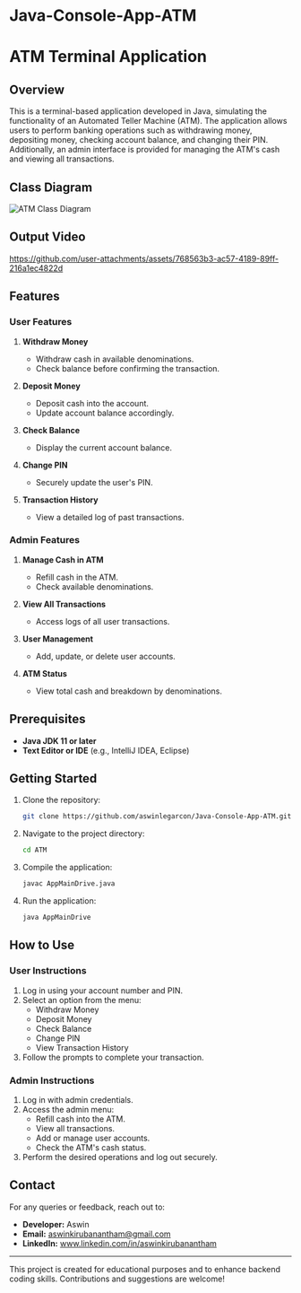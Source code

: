 # Java-Console-App-ATM
# ATM Terminal Application

## Overview
This is a terminal-based application developed in Java, simulating the functionality of an Automated Teller Machine (ATM). The application allows users to perform banking operations such as withdrawing money, depositing money, checking account balance, and changing their PIN. Additionally, an admin interface is provided for managing the ATM's cash and viewing all transactions.


## Class Diagram

![ATM Class Diagram](https://github.com/user-attachments/assets/2618587e-508b-4333-aeec-b1e18fdf7699)

## Output Video

https://github.com/user-attachments/assets/768563b3-ac57-4189-89ff-216a1ec4822d


## Features

### User Features
1. **Withdraw Money**
   - Withdraw cash in available denominations.
   - Check balance before confirming the transaction.

2. **Deposit Money**
   - Deposit cash into the account.
   - Update account balance accordingly.

3. **Check Balance**
   - Display the current account balance.

4. **Change PIN**
   - Securely update the user's PIN.

5. **Transaction History**
   - View a detailed log of past transactions.

### Admin Features
1. **Manage Cash in ATM**
   - Refill cash in the ATM.
   - Check available denominations.

2. **View All Transactions**
   - Access logs of all user transactions.

3. **User Management**
   - Add, update, or delete user accounts.

4. **ATM Status**
   - View total cash and breakdown by denominations.

## Prerequisites
- **Java JDK 11 or later**
- **Text Editor or IDE** (e.g., IntelliJ IDEA, Eclipse)

## Getting Started
1. Clone the repository:
   ```bash
   git clone https://github.com/aswinlegarcon/Java-Console-App-ATM.git
   ```
2. Navigate to the project directory:
   ```bash
   cd ATM
   ```
3. Compile the application:
   ```bash
   javac AppMainDrive.java
   ```
4. Run the application:
   ```bash
   java AppMainDrive
   ```

## How to Use

### User Instructions
1. Log in using your account number and PIN.
2. Select an option from the menu:
   - Withdraw Money
   - Deposit Money
   - Check Balance
   - Change PIN
   - View Transaction History
3. Follow the prompts to complete your transaction.

### Admin Instructions
1. Log in with admin credentials.
2. Access the admin menu:
   - Refill cash into the ATM.
   - View all transactions.
   - Add or manage user accounts.
   - Check the ATM's cash status.
3. Perform the desired operations and log out securely.

## Contact
For any queries or feedback, reach out to:
- **Developer:** Aswin
- **Email:** aswinkirubanantham@gmail.com
- **LinkedIn:** www.linkedin.com/in/aswinkirubanantham

---
This project is created for educational purposes and to enhance backend coding skills. Contributions and suggestions are welcome!

